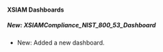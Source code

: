 
#### XSIAM Dashboards

##### New: XSIAMCompliance_NIST_800_53_Dashboard

- New: Added a new dashboard.
